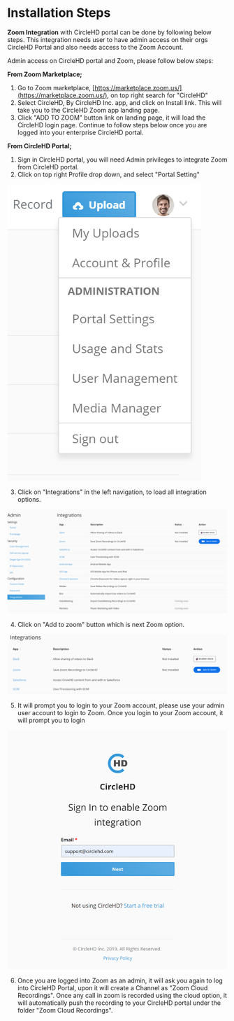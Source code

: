 # Installation Steps

**Zoom Integration** with CircleHD portal can be done by following below steps. This integration needs user to have admin access on their orgs CircleHD Portal and also needs access to the Zoom Account. 

Admin access on CircleHD portal and Zoom, please follow below steps:

**From Zoom Marketplace;**

1. Go to Zoom marketplace, [https://marketplace.zoom.us/](https://marketplace.zoom.us/), on top right search for "CircleHD"
2. Select CircleHD, By CircleHD Inc. app, and click on Install link. This will take you to the CircleHD Zoom app landing page. 
3. Click "ADD TO ZOOM" button link on landing page, it will load the CircleHD login page. Continue to follow steps below once you are logged into your enterprise CircleHD portal.

**From CircleHD Portal;**

1. Sign in CircleHD portal, you will need Admin privileges to integrate Zoom from CircleHD portal. 
2. Click on top right Profile drop down, and select "Portal Setting"

![Profile Menu on CircleHD portal](../../.gitbook/assets/image%20%281%29.png)

3. Click on "Integrations" in the left navigation, to load all integration options. 

![Integration Options on CircleHD](../../.gitbook/assets/image%20%285%29.png)

4. Click on "Add to zoom" button which is next Zoom option.

![Zoom Integration option on CircleHD portal](../../.gitbook/assets/image%20%2821%29.png)

5. It will prompt you to login to your Zoom account, please use your admin user account to login to Zoom. Once you login to your Zoom account, it will prompt you to login 

![](../../.gitbook/assets/image%20%2811%29.png)

6. Once you are logged into Zoom as an admin, it will ask you again to log into CircleHD Portal, upon it will create a Channel as "Zoom Cloud Recordings". Once any call in zoom is recorded using the cloud option, it will automatically push the recording to your CircleHD portal under the folder "Zoom Cloud Recordings".



